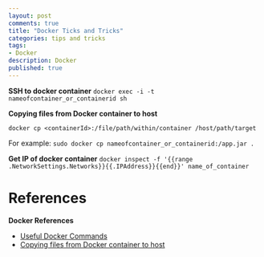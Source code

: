 ```yaml
---
layout: post
comments: true
title: "Docker Ticks and Tricks"
categories: tips and tricks
tags: 
- Docker
description: Docker
published: true
---
```


**SSH to docker container**     `docker exec -i -t nameofcontainer_or_containerid sh`

**Copying files from Docker container to host** 

`docker cp <containerId>:/file/path/within/container /host/path/target`

For example: 
`sudo docker cp nameofcontainer_or_containerid:/app.jar .`

**Get IP of docker container**
`docker inspect -f '{{range .NetworkSettings.Networks}}{{.IPAddress}}{{end}}' name_of_container`

# References

**Docker References**
- [Useful Docker Commands](https://blog.csainty.com/2016/07/useful-docker-commands.html)
- [Copying files from Docker container to host](https://stackoverflow.com/questions/22049212/copying-files-from-docker-container-to-host)